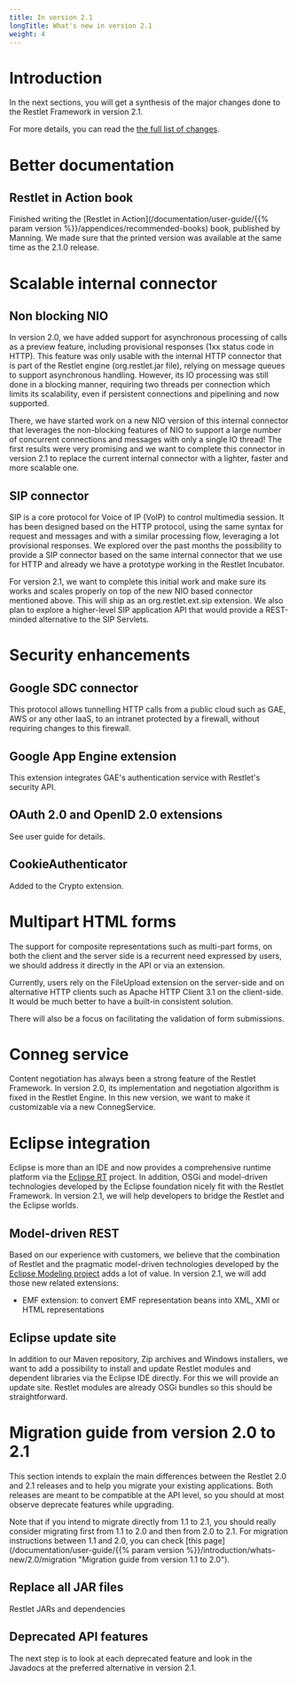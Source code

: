 ```yaml
---
title: In version 2.1
longTitle: What's new in version 2.1
weight: 4
---
```

# Introduction

In the next sections, you will get a synthesis of the major changes done
to the Restlet Framework in version 2.1.

For more details, you can read the [the full list of changes](/documentation/2.1/changelog).

# Better documentation

## Restlet in Action book

Finished writing the [Restlet in Action](/documentation/user-guide/{{% param version %}}/appendices/recommended-books)
book, published by Manning. We made sure that the printed version was
available at the same time as the 2.1.0 release.

# Scalable internal connector

## Non blocking NIO

In version 2.0, we have added support for asynchronous processing of
calls as a preview feature, including provisional responses (1xx status code
in HTTP). This feature was only usable with the internal HTTP connector
that is part of the Restlet engine (org.restlet.jar file), relying on
message queues to support asynchronous handling. However, its IO
processing was still done in a blocking manner, requiring two threads
per connection which limits its scalability, even if persistent
connections and pipelining and now supported.

There, we have started work on a new NIO version of this internal
connector that leverages the non-blocking features of NIO to support a large
number of concurrent connections and messages with only a single IO thread! The
first results were very promising and we want to complete this connector
in version 2.1 to replace the current internal connector with a lighter,
faster and more scalable one.

## SIP connector

SIP is a core protocol for Voice of IP (VoIP) to control multimedia
session. It has been designed based on the HTTP protocol, using the same
syntax for request and messages and with a similar processing flow,
leveraging a lot provisional responses. We explored over the past months
the possibility to provide a SIP connector based on the same internal
connector that we use for HTTP and already we
have a prototype working in the Restlet Incubator.

For version 2.1, we want to complete this initial work and make sure its
works and scales properly on top of the new NIO based connector
mentioned above. This will ship as an org.restlet.ext.sip extension. We
also plan to explore a higher-level SIP application API that would
provide a  REST-minded alternative to the SIP Servlets.

# Security enhancements

## Google SDC connector

This protocol allows tunnelling HTTP calls from a public cloud such as
GAE, AWS or any other IaaS, to an intranet protected by a firewall,
without requiring changes to this firewall.

## Google App Engine extension

This extension integrates GAE's authentication service with Restlet's
security API.

## OAuth 2.0 and OpenID 2.0 extensions

See user guide for details.

## CookieAuthenticator

Added to the Crypto extension.

# Multipart HTML forms

The support for composite representations such as multi-part forms, on
both the client and the server side is a recurrent need expressed by
users, we should address it directly in the API or via an extension.

Currently, users rely on the FileUpload extension on the server-side and
on alternative HTTP clients such as Apache HTTP Client 3.1 on the
client-side. It would be much better to have a built-in consistent
solution.

There will also be a focus on facilitating the validation of form
submissions.

# Conneg service

Content negotiation has always been a strong feature of the Restlet
Framework. In version 2.0, its implementation and negotiation algorithm
is fixed in the Restlet Engine. In this new version, we want to make it
customizable via a new ConnegService.

# Eclipse integration

Eclipse is more than an IDE and now provides a comprehensive runtime
platform via the [Eclipse RT](http://www.eclipse.org/rt/)
project. In addition, OSGi and model-driven technologies developed by
the Eclipse foundation nicely fit with the Restlet Framework. In version
2.1, we will help developers to bridge the Restlet and the Eclipse
worlds.

## Model-driven REST

Based on our experience with customers, we believe that the combination
of Restlet and the pragmatic model-driven technologies developed by the
[Eclipse Modeling project](http://www.eclipse.org/modeling/)
adds a lot of value. In version 2.1, we will add those new related
extensions:

- EMF extension: to convert EMF representation beans into XML, XMI or HTML
  representations

## Eclipse update site

In addition to our Maven repository, Zip archives and Windows
installers, we want to add a possibility to install and update Restlet
modules and dependent libraries via the Eclipse IDE directly. For this
we will provide an update site. Restlet modules are already OSGi bundles
so this should be straightforward.

# Migration guide from version 2.0 to 2.1

This section intends to explain the main differences between the Restlet
2.0 and 2.1 releases and to help you migrate your existing applications.
Both releases are meant to be compatible at the API level, so you should
at most observe deprecate features while upgrading.

Note that if you intend to migrate directly from 1.1 to 2.1, you should
really consider migrating first from 1.1 to 2.0 and then from 2.0 to
2.1. For migration instructions between 1.1 and 2.0, you can check [this
page](/documentation/user-guide/{{% param version %}}/introduction/whats-new/2.0/migration "Migration guide from version 1.1 to 2.0").

## Replace all JAR files

Restlet JARs and dependencies

## Deprecated API features

The next step is to look at each deprecated feature and look in the
Javadocs at the preferred alternative in version 2.1.
